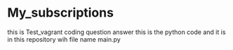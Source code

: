 # My_subscriptions
this is Test_vagrant coding question answer 
this is the python code and it is in this repository wih file name main.py
